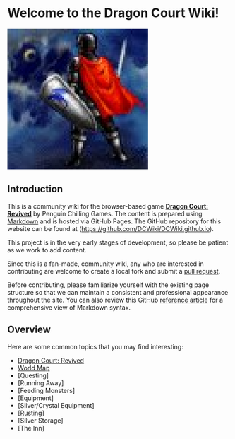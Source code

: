 # Welcome to the Dragon Court Wiki!

![Adventurer](https://github.com/DCWiki/DCWiki.github.io/blob/main/media/adventurer.png?raw=true)

## Introduction

This is a community wiki for the browser-based game **[Dragon Court: Revived](https://dragoncourt.penguinchilling.com/)** by Penguin Chilling Games. The content is prepared using [Markdown](https://en.wikipedia.org/wiki/Markdown) and is hosted via GitHub Pages. The GitHub repository for this website can be found at (https://github.com/DCWiki/DCWiki.github.io).

This project is in the very early stages of development, so please be patient as we work to add content.

Since this is a fan-made, community wiki, any who are interested in contributing are welcome to create a local fork and submit a [pull request](https://docs.github.com/articles/about-pull-requests).

Before contributing, please familiarize yourself with the existing page structure so that we can maintain a consistent and professional appearance throughout the site. You can also review this GitHub [reference article](https://docs.github.com/articles/basic-writing-and-formatting-syntax) for a comprehensive view of Markdown syntax.



## Overview
Here are some common topics that you may find interesting:
* [Dragon Court: Revived](pages/Dragon-Court-Revived.md)
* [World Map](pages/Locations.md#world-map)
* [Questing]
* [Running Away]
* [Feeding Monsters]
* [Equipment]
* [Silver/Crystal Equipment]
* [Rusting]
* [Silver Storage]
* [The Inn]
